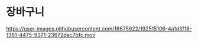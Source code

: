 # 장바구니

https://user-images.githubusercontent.com/16675922/192515106-4a1d3f18-1361-4475-9371-23672dac7bfc.mov
